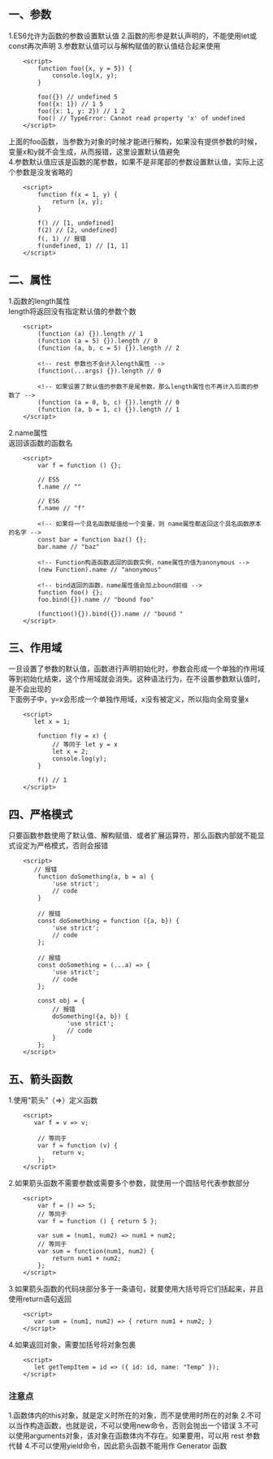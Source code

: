 ## 一、参数
1.ES6允许为函数的参数设置默认值
2.函数的形参是默认声明的，不能使用let或const再次声明
3.参数默认值可以与解构赋值的默认值结合起来使用
```
    <script>
        function foo({x, y = 5}) {
            console.log(x, y);
        }

        foo({}) // undefined 5
        foo({x: 1}) // 1 5
        foo({x: 1, y: 2}) // 1 2
        foo() // TypeError: Cannot read property 'x' of undefined
    </script>
```
上面的foo函数，当参数为对象的时候才能进行解构，如果没有提供参数的时候，变量x和y就不会生成，从而报错，这里设置默认值避免  
4.参数默认值应该是函数的尾参数，如果不是非尾部的参数设置默认值，实际上这个参数是没发省略的
```
    <script>
        function f(x = 1, y) {
            return [x, y];
        }

        f() // [1, undefined]
        f(2) // [2, undefined]
        f(, 1) // 报错
        f(undefined, 1) // [1, 1]
    </script>
```
## 二、属性
1.函数的length属性  
length将返回没有指定默认值的参数个数
```
    <script>
        (function (a) {}).length // 1
        (function (a = 5) {}).length // 0
        (function (a, b, c = 5) {}).length // 2

        <!-- rest 参数也不会计入length属性 -->
        (function(...args) {}).length // 0

        <!-- 如果设置了默认值的参数不是尾参数，那么length属性也不再计入后面的参数了 -->
        (function (a = 0, b, c) {}).length // 0
        (function (a, b = 1, c) {}).length // 1
    </script>
```
2.name属性  
返回该函数的函数名
```
    <script>
        var f = function () {};

        // ES5
        f.name // ""

        // ES6
        f.name // "f"

        <!-- 如果将一个具名函数赋值给一个变量，则 name属性都返回这个具名函数原本的名字 -->
        const bar = function baz() {};
        bar.name // "baz"

        <!-- Function构造函数返回的函数实例，name属性的值为anonymous -->
        (new Function).name // "anonymous"

        <!-- bind返回的函数，name属性值会加上bound前缀 -->
        function foo() {};
        foo.bind({}).name // "bound foo"

        (function(){}).bind({}).name // "bound "
    </script>
```
## 三、作用域
一旦设置了参数的默认值，函数进行声明初始化时，参数会形成一个单独的作用域  
等到初始化结束，这个作用域就会消失。这种语法行为，在不设置参数默认值时，是不会出现的  
下面例子中，y=x会形成一个单独作用域，x没有被定义，所以指向全局变量x  
```
    <script>
       let x = 1;

        function f(y = x) { 
            // 等同于 let y = x  
            let x = 2; 
            console.log(y);
        }

        f() // 1
    </script>
```
## 四、严格模式
只要函数参数使用了默认值、解构赋值、或者扩展运算符，那么函数内部就不能显式设定为严格模式，否则会报错  
```
    <script>
       // 报错
        function doSomething(a, b = a) {
            'use strict';
            // code
        }

        // 报错
        const doSomething = function ({a, b}) {
            'use strict';
            // code
        };

        // 报错
        const doSomething = (...a) => {
            'use strict';
            // code
        };

        const obj = {
            // 报错
            doSomething({a, b}) {
                'use strict';
                // code
            }
        };
    </script>
```
## 五、箭头函数
1.使用“箭头”（=>）定义函数
```
    <script>
       var f = v => v;

        // 等同于
        var f = function (v) {
            return v;
        };
    </script>
```
2.如果箭头函数不需要参数或需要多个参数，就使用一个圆括号代表参数部分
```
    <script>
        var f = () => 5;
        // 等同于
        var f = function () { return 5 };

        var sum = (num1, num2) => num1 + num2;
        // 等同于
        var sum = function(num1, num2) {
            return num1 + num2;
        };
    </script>
```
3.如果箭头函数的代码块部分多于一条语句，就要使用大括号将它们括起来，并且使用return语句返回
```
    <script>
       var sum = (num1, num2) => { return num1 + num2; }
    </script>
```
4.如果返回对象，需要加括号将对象包裹
```
    <script>
       let getTempItem = id => ({ id: id, name: "Temp" });
    </script>
```
### 注意点
1.函数体内的this对象，就是定义时所在的对象，而不是使用时所在的对象
2.不可以当作构造函数，也就是说，不可以使用new命令，否则会抛出一个错误
3.不可以使用arguments对象，该对象在函数体内不存在。如果要用，可以用 rest 参数代替
4.不可以使用yield命令，因此箭头函数不能用作 Generator 函数
